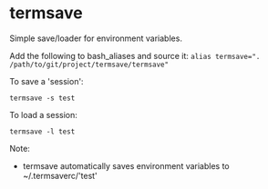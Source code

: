# termsave

Simple save/loader for environment variables.

Add the following to bash_aliases and source it: `alias termsave=". /path/to/git/project/termsave/termsave"`

To save a 'session':

    termsave -s test

To load a session:

    termsave -l test


Note:
* termsave automatically saves environment variables to ~/.termsaverc/'test'